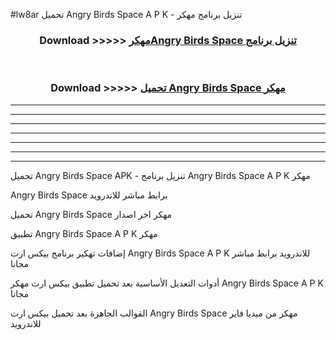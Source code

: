 #lw8ar تحميل Angry Birds Space  A P K - تنزيل برنامج مهكر



<div align="center">
<h3>Download >>>>> <a href="https://runaway1.web.app/?sq=Angry Birds Space ">مهكرAngry Birds Space  تنزيل برنامج</a></h3><br>

<h3>Download >>>>> <a href="https://runaway1.web.app/?sq=Angry Birds Space ">تحميل Angry Birds Space  مهكر</a></h3>
</div>


----------------------------------------------------------

----------------------------------------------------------

----------------------------------------------------------

----------------------------------------------------------

----------------------------------------------------------

----------------------------------------------------------

----------------------------------------------------------

تحميل Angry Birds Space  APK - تنزيل برنامج Angry Birds Space  A P K مهكر

Angry Birds Space  برابط مباشر للاندرويد

تحميل Angry Birds Space  مهكر اخر اصدار

تطبيق Angry Birds Space  A P K مهكر

إضافات تهكير برنامج بيكس ارت Angry Birds Space  A P K للاندرويد برابط مباشر مجانا

أدوات التعديل الأساسية بعد تحميل تطبيق بيكس ارت مهكر Angry Birds Space  A P K مجانا

القوالب الجاهزة بعد تحميل بيكس ارت Angry Birds Space  مهكر من ميديا فاير للاندرويد


